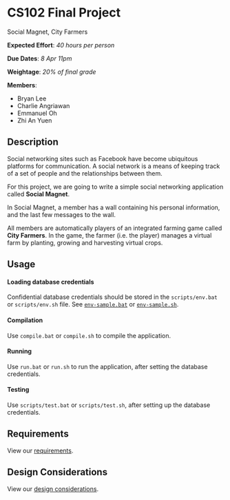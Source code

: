 # CS102 Final Project

Social Magnet, City Farmers

**Expected Effort**: *40 hours per person*

**Due Dates**: *8 Apr 11pm*

**Weightage**: *20% of final grade*

**Members**:

* Bryan Lee
* Charlie Angriawan
* Emmanuel Oh
* Zhi An Yuen

## Description

Social networking sites such as Facebook have become ubiquitous platforms for communication. A social network is a means of keeping track of a set of people and the relationships between them.

For this project, we are going to write a simple social networking application called **Social Magnet**.

In Social Magnet, a member has a wall containing his personal information, and the last few messages to the wall.

All members are automatically players of an integrated farming game called **City Farmers**. In the game, the farmer (i.e. the player) manages a virtual farm by planting, growing and harvesting virtual crops.

## Usage

#### Loading database credentials

Confidential database credentials should be stored in the `scripts/env.bat` or `scripts/env.sh` file. See [`env-sample.bat`](scripts/env-sample.bat) or [`env-sample.sh`](scripts/env-sample.sh).

#### Compilation

Use `compile.bat` or `compile.sh` to compile the application.

#### Running

Use `run.bat` or `run.sh` to run the application, after setting the database credentials.

#### Testing

Use `scripts/test.bat` or `scripts/test.sh`, after setting up the database credentials.

## Requirements

View our [requirements](docs/requirements.md).

## Design Considerations

View our [design considerations](docs/design_considerations.md).
